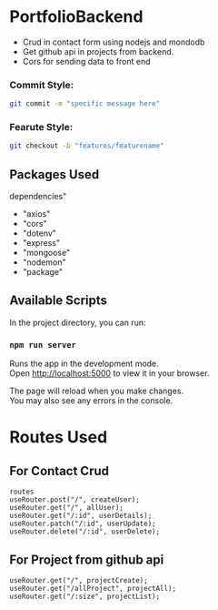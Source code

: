 # PortfolioBackend
* Crud in contact form using nodejs and mondodb
* Get github api in projects from backend.
* Cors for sending data to front end


### Commit Style:
```bash
git commit -m "specific message here"
```
### Fearute Style:
```bash
git checkout -b "features/featurename"
```

## Packages Used
dependencies"
    
   * "axios"
   * "cors"
   * "dotenv"
   * "express"
   * "mongoose"
   * "nodemon"
   *  "package"
   
  

  ## Available Scripts

In the project directory, you can run:

### `npm run server`

Runs the app in the development mode.\
Open [http://localhost:5000](http://localhost:5000) to view it in your browser.

The page will reload when you make changes.\
You may also see any errors in the console.


# Routes Used
 ## For Contact Crud
 ```
 routes
 useRouter.post("/", createUser);
useRouter.get("/", allUser);
useRouter.get("/:id", userDetails);
useRouter.patch("/:id", userUpdate);
useRouter.delete("/:id", userDelete);
 ```
 ## For Project from github api
 ```
useRouter.get("/", projectCreate);
useRouter.get("/allProject", projectAll);
useRouter.get("/:size", projectList);
 ```

